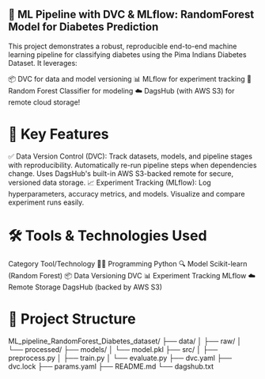 ## 🧠 ML Pipeline with DVC & MLflow: RandomForest Model for Diabetes Prediction
This project demonstrates a robust, reproducible end-to-end machine learning pipeline for classifying diabetes using the Pima Indians Diabetes Dataset. It leverages:

📦 DVC for data and model versioning
📊 MLflow for experiment tracking
🌲 Random Forest Classifier for modeling
☁️ DagsHub (with AWS S3) for remote cloud storage!

# 🚀 Key Features
✅ Data Version Control (DVC):
Track datasets, models, and pipeline stages with reproducibility.
Automatically re-run pipeline steps when dependencies change.
Uses DagsHub's built-in AWS S3-backed remote for secure, versioned data storage.
📈 Experiment Tracking (MLflow):
Log hyperparameters, accuracy metrics, and models.
Visualize and compare experiment runs easily.

# 🛠️ Tools & Technologies Used
Category	Tool/Technology
👨‍💻 Programming	Python
🔍 Model	Scikit-learn (Random Forest)
📦 Data Versioning	DVC
📊 Experiment Tracking	MLflow
☁️ Remote Storage	DagsHub (backed by AWS S3)

# 🧬 Project Structure
ML_pipeline_RandomForest_Diabetes_dataset/ ├── data/ │ ├── raw/ │ └── processed/ ├── models/ │ └── model.pkl ├── src/ │ ├── preprocess.py │ ├── train.py │ └── evaluate.py ├── dvc.yaml ├── dvc.lock ├── params.yaml ├── README.md └── dagshub.txt
